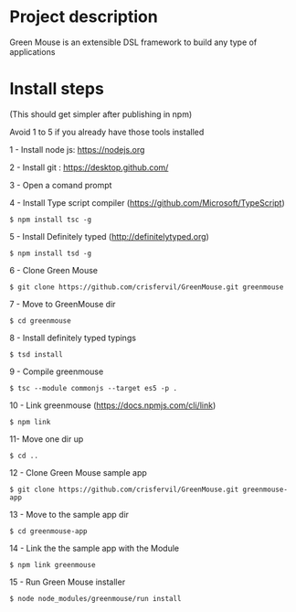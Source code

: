 # Project description
Green Mouse is an extensible DSL framework to build any type of applications

# Install steps
(This should get simpler after publishing in npm)

Avoid 1 to 5 if you already have those tools installed

1 - Install node js: https://nodejs.org

2 - Install git : https://desktop.github.com/

3 - Open a comand prompt

4 - Install Type script compiler (https://github.com/Microsoft/TypeScript)
```
$ npm install tsc -g
```
5 - Install Definitely typed (http://definitelytyped.org)
```
$ npm install tsd -g
```
6 - Clone Green Mouse
```
$ git clone https://github.com/crisfervil/GreenMouse.git greenmouse
```
7 - Move to GreenMouse dir
```
$ cd greenmouse
```
8 - Install definitely typed typings
```
$ tsd install
```
9 - Compile greenmouse
```
$ tsc --module commonjs --target es5 -p .
```
10 - Link greenmouse (https://docs.npmjs.com/cli/link)
```
$ npm link	
```
11- Move one dir up
```
$ cd ..
```
12 - Clone Green Mouse sample app
```
$ git clone https://github.com/crisfervil/GreenMouse.git greenmouse-app
```
13 - Move to the sample app dir
```
$ cd greenmouse-app
```
14 - Link the the sample app with the Module
```
$ npm link greenmouse
```
15 - Run Green Mouse installer
```
$ node node_modules/greenmouse/run install
```